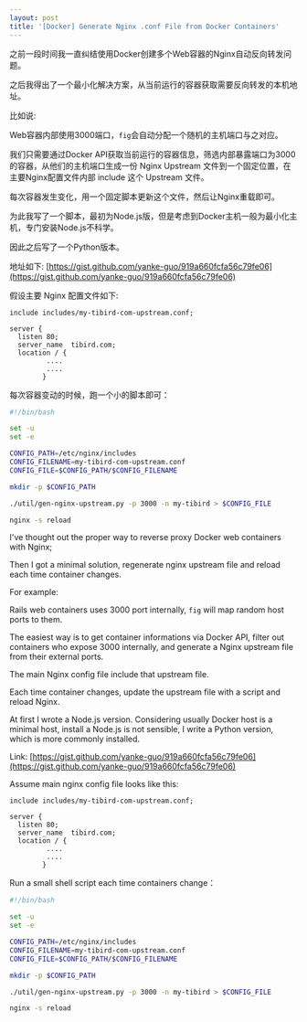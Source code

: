 ```yaml
---
layout: post
title: '[Docker] Generate Nginx .conf File from Docker Containers'
---
```


之前一段时间我一直纠结使用Docker创建多个Web容器的Nginx自动反向转发问题。

之后我得出了一个最小化解决方案，从当前运行的容器获取需要反向转发的本机地址。

比如说:

Web容器内部使用3000端口，`fig`会自动分配一个随机的主机端口与之对应。

我们只需要通过Docker API获取当前运行的容器信息，筛选内部暴露端口为3000的容器，从他们的主机端口生成一份 Nginx Upstream 文件到一个固定位置，在主要Nginx配置文件内部 include 这个 Upstream 文件。

每次容器发生变化，用一个固定脚本更新这个文件，然后让Nginx重载即可。

为此我写了一个脚本，最初为Node.js版，但是考虑到Docker主机一般为最小化主机，专门安装Node.js不科学。

因此之后写了一个Python版本。

地址如下: [https://gist.github.com/yanke-guo/919a660fcfa56c79fe06](https://gist.github.com/yanke-guo/919a660fcfa56c79fe06)

假设主要 Nginx 配置文件如下:


```
include includes/my-tibird-com-upstream.conf;

server {
  listen 80;
  server_name  tibird.com;
  location / {
         ....
         ....
        }
```

每次容器变动的时候，跑一个小的脚本即可：

```bash
#!/bin/bash

set -u
set -e

CONFIG_PATH=/etc/nginx/includes
CONFIG_FILENAME=my-tibird-com-upstream.conf
CONFIG_FILE=$CONFIG_PATH/$CONFIG_FILENAME

mkdir -p $CONFIG_PATH

./util/gen-nginx-upstream.py -p 3000 -n my-tibird > $CONFIG_FILE

nginx -s reload
```

I've thought out the proper way to reverse proxy Docker web containers with Nginx;

Then I got a minimal solution, regenerate nginx upstream file and reload each time container changes.

For example:

Rails web containers uses 3000 port internally, `fig` will map random host ports to them.

The easiest way is to get container informations via Docker API, filter out containers who expose 3000 internally, and generate a Nginx upstream file from their external ports.

The main Nginx config file include that upstream file.

Each time container changes, update the upstream file with a script and reload Nginx.

At first I wrote a Node.js version. Considering usually Docker host is a minimal host, install a Node.js is not sensible, I write a Python version, which is more commonly installed.

Link: [https://gist.github.com/yanke-guo/919a660fcfa56c79fe06](https://gist.github.com/yanke-guo/919a660fcfa56c79fe06)

Assume main nginx config file looks like this:

```
include includes/my-tibird-com-upstream.conf;

server {
  listen 80;
  server_name  tibird.com;
  location / {
         ....
         ....
        }
```

Run a small shell script each time containers change：

```bash
#!/bin/bash

set -u
set -e

CONFIG_PATH=/etc/nginx/includes
CONFIG_FILENAME=my-tibird-com-upstream.conf
CONFIG_FILE=$CONFIG_PATH/$CONFIG_FILENAME

mkdir -p $CONFIG_PATH

./util/gen-nginx-upstream.py -p 3000 -n my-tibird > $CONFIG_FILE

nginx -s reload
```
